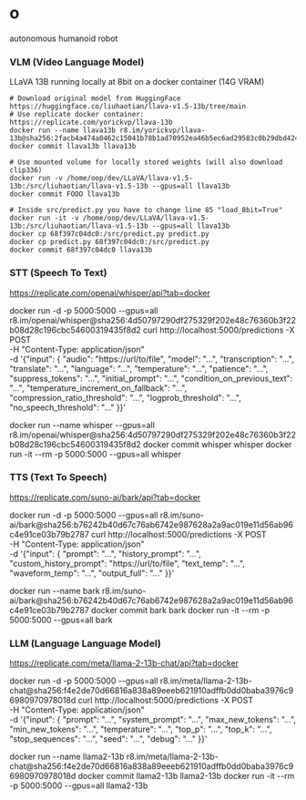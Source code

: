 # o
autonomous humanoid robot

### VLM (Video Language Model)

LLaVA 13B running locally at 8bit on a docker container (14G VRAM)

```
# Download original model from HuggingFace https://huggingface.co/liuhaotian/llava-v1.5-13b/tree/main
# Use replicate docker container: https://replicate.com/yorickvp/llava-13b
docker run --name llava13b r8.im/yorickvp/llava-13b@sha256:2facb4a474a0462c15041b78b1ad70952ea46b5ec6ad29583c0b29dbd4249591
docker commit llava13b llava13b

# Use mounted volume for locally stored weights (will also download clip336)
docker run -v /home/oop/dev/LLaVA/llava-v1.5-13b:/src/liuhaotian/llava-v1.5-13b --gpus=all llava13b
docker commit FOOO llava13b

# Inside src/predict.py you have to change line 85 "load_8bit=True"
docker run -it -v /home/oop/dev/LLaVA/llava-v1.5-13b:/src/liuhaotian/llava-v1.5-13b --gpus=all llava13b
docker cp 68f397c04dc0:/src/predict.py predict.py
docker cp predict.py 68f397c04dc0:/src/predict.py
docker commit 68f397c04dc0 llava13b
```

### STT (Speech To Text)

https://replicate.com/openai/whisper/api?tab=docker

docker run -d -p 5000:5000 --gpus=all r8.im/openai/whisper@sha256:4d50797290df275329f202e48c76360b3f22b08d28c196cbc54600319435f8d2
curl http://localhost:5000/predictions -X POST \
-H "Content-Type: application/json" \
-d '{"input": {
  "audio": "https://url/to/file",
    "model": "...",
    "transcription": "...",
    "translate": "...",
    "language": "...",
    "temperature": "...",
    "patience": "...",
    "suppress_tokens": "...",
    "initial_prompt": "...",
    "condition_on_previous_text": "...",
    "temperature_increment_on_fallback": "...",
    "compression_ratio_threshold": "...",
    "logprob_threshold": "...",
    "no_speech_threshold": "..."
  }}'

docker run --name whisper --gpus=all r8.im/openai/whisper@sha256:4d50797290df275329f202e48c76360b3f22b08d28c196cbc54600319435f8d2
docker commit whisper whisper
docker run -it --rm -p 5000:5000 --gpus=all whisper

### TTS (Text To Speech)

https://replicate.com/suno-ai/bark/api?tab=docker

docker run -d -p 5000:5000 --gpus=all r8.im/suno-ai/bark@sha256:b76242b40d67c76ab6742e987628a2a9ac019e11d56ab96c4e91ce03b79b2787
curl http://localhost:5000/predictions -X POST \
-H "Content-Type: application/json" \
-d '{"input": {
  "prompt": "...",
    "history_prompt": "...",
    "custom_history_prompt": "https://url/to/file",
    "text_temp": "...",
    "waveform_temp": "...",
    "output_full": "..."
  }}'

docker run --name bark r8.im/suno-ai/bark@sha256:b76242b40d67c76ab6742e987628a2a9ac019e11d56ab96c4e91ce03b79b2787
docker commit bark bark
docker run -it --rm -p 5000:5000 --gpus=all bark

### LLM (Language Language Model)

https://replicate.com/meta/llama-2-13b-chat/api?tab=docker

docker run -d -p 5000:5000 --gpus=all r8.im/meta/llama-2-13b-chat@sha256:f4e2de70d66816a838a89eeeb621910adffb0dd0baba3976c96980970978018d
curl http://localhost:5000/predictions -X POST \
-H "Content-Type: application/json" \
-d '{"input": {
  "prompt": "...",
    "system_prompt": "...",
    "max_new_tokens": "...",
    "min_new_tokens": "...",
    "temperature": "...",
    "top_p": "...",
    "top_k": "...",
    "stop_sequences": "...",
    "seed": "...",
    "debug": "..."
  }}'

docker run --name llama2-13b r8.im/meta/llama-2-13b-chat@sha256:f4e2de70d66816a838a89eeeb621910adffb0dd0baba3976c96980970978018d
docker commit llama2-13b llama2-13b
docker run -it --rm -p 5000:5000 --gpus=all llama2-13b